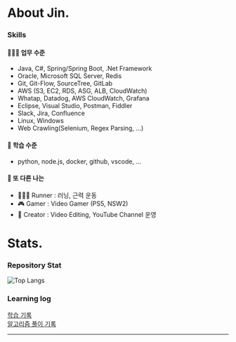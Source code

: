 # About Jin.

### Skills

#### 👨🏻‍💻 업무 수준
- Java, C#, Spring/Spring Boot, .Net Framework  
- Oracle, Microsoft SQL Server, Redis  
- Git, Git-Flow, SourceTree, GitLab  
- AWS (S3, EC2, RDS, ASG, ALB, CloudWatch)  
- Whatap, Datadog, AWS CloudWatch, Grafana  
- Eclipse, Visual Studio, Postman, Fiddler  
- Slack, Jira, Confluence  
- Linux, Windows  
- Web Crawling(Selenium, Regex Parsing, ...)  
  
#### 📖 학습 수준

- python, node.js, docker, github, vscode, ...     

#### 💪 또 다른 나는 

- 🏃‍♀️‍➡️ Runner : 러닝, 근력 운동  
- 🎮 Gamer : Video Gamer (PS5, NSW2)  
- 🎥 Creator : Video Editing, YouTube Channel 운영    

# Stats.

### Repository Stat

![Top Langs](https://github-readme-stats.vercel.app/api/top-langs/?username=eljay0921&layout=compact&theme=blueberry)

### Learning log

[학습 기록](https://github.com/eljay0921/learning-log-repo)  
[알고리즘 풀이 기록](https://github.com/eljay0921/algorithms-repo)

---
